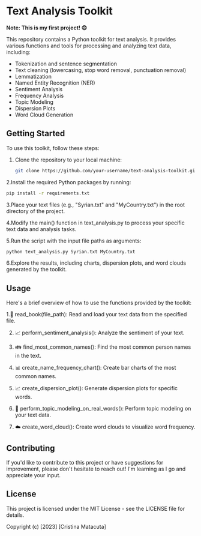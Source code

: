 # Text Analysis Toolkit

**Note: This is my first project! 😊**

This repository contains a Python toolkit for text analysis. It provides various functions and tools for processing and analyzing text data, including:

- Tokenization and sentence segmentation
- Text cleaning (lowercasing, stop word removal, punctuation removal)
- Lemmatization
- Named Entity Recognition (NER)
- Sentiment Analysis
- Frequency Analysis
- Topic Modeling
- Dispersion Plots
- Word Cloud Generation

## Getting Started

To use this toolkit, follow these steps:

1. Clone the repository to your local machine:

   ```bash
   git clone https://github.com/your-username/text-analysis-toolkit.git

2.Install the required Python packages by running:
```bash
pip install -r requirements.txt
```

3.Place your text files (e.g., "Syrian.txt" and "MyCountry.txt") in the root directory of the project.

4.Modify the main() function in text_analysis.py to process your specific text data and analysis tasks.

5.Run the script with the input file paths as arguments:
```bash
python text_analysis.py Syrian.txt MyCountry.txt
```
6.Explore the results, including charts, dispersion plots, and word clouds generated by the toolkit.

## Usage
Here's a brief overview of how to use the functions provided by the toolkit:

1.:closed_book: read_book(file_path): Read and load your text data from the specified file.

2. :chart_with_upwards_trend: perform_sentiment_analysis(): Analyze the sentiment of your text.

3. :family: find_most_common_names(): Find the most common person names in the text.

4. :bar_chart: create_name_frequency_chart(): Create bar charts of the most common names.

5. :chart_with_upwards_trend: create_dispersion_plot(): Generate dispersion plots for specific words.

6. :page_facing_up: perform_topic_modeling_on_real_words(): Perform topic modeling on your text data.

7. :cloud: create_word_cloud(): Create word clouds to visualize word frequency.

## Contributing
If you'd like to contribute to this project or have suggestions for improvement, please don't hesitate to reach out! I'm learning as I go and appreciate your input.

## License
This project is licensed under the MIT License - see the LICENSE file for details.



Copyright (c) [2023] [Cristina Matacuta]
